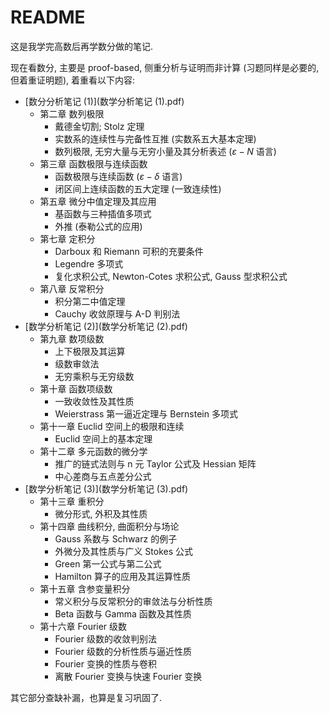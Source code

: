 # README



这是我学完高数后再学数分做的笔记.

现在看数分, 主要是 proof-based, 侧重分析与证明而非计算 (习题同样是必要的, 但着重证明题), 着重看以下内容:

- [数分分析笔记 (1)](数学分析笔记 (1).pdf)
  - 第二章 数列极限
    - 戴德金切割; Stolz 定理
    - 实数系的连续性与完备性互推 (实数系五大基本定理)
    - 数列极限, 无穷大量与无穷小量及其分析表述 ($\varepsilon-N$ 语言)
  - 第三章 函数极限与连续函数
    - 函数极限与连续函数 ($\varepsilon-\delta$ 语言)
    - 闭区间上连续函数的五大定理 (一致连续性)
  - 第五章 微分中值定理及其应用
    - 基函数与三种插值多项式
    - 外推 (泰勒公式的应用)
  - 第七章 定积分
    - Darboux 和 Riemann 可积的充要条件
    - Legendre 多项式
    - 复化求积公式, Newton-Cotes 求积公式, Gauss 型求积公式
  - 第八章 反常积分
    - 积分第二中值定理
    - Cauchy 收敛原理与 A-D 判别法
- [数学分析笔记 (2)](数学分析笔记 (2).pdf)
  - 第九章 数项级数
    - 上下极限及其运算
    - 级数审敛法
    - 无穷乘积与无穷级数
  - 第十章 函数项级数
    - 一致收敛性及其性质
    - Weierstrass 第一逼近定理与 Bernstein 多项式
  - 第十一章 Euclid 空间上的极限和连续
    - Euclid 空间上的基本定理
  - 第十二章 多元函数的微分学
    - 推广的链式法则与 n 元 Taylor 公式及 Hessian 矩阵
    - 中心差商与五点差分公式
- [数学分析笔记 (3)](数学分析笔记 (3).pdf)
  - 第十三章 重积分
    - 微分形式, 外积及其性质
  - 第十四章 曲线积分, 曲面积分与场论
    - Gauss 系数与 Schwarz 的例子
    - 外微分及其性质与广义 Stokes 公式
    - Green 第一公式与第二公式
    - Hamilton 算子的应用及其运算性质
  - 第十五章 含参变量积分
    - 常义积分与反常积分的审敛法与分析性质
    - Beta 函数与 Gamma 函数及其性质
  - 第十六章 Fourier 级数
    - Fourier 级数的收敛判别法
    - Fourier 级数的分析性质与逼近性质
    - Fourier 变换的性质与卷积
    - 离散 Fourier 变换与快速 Fourier 变换

其它部分查缺补漏，也算是复习巩固了.